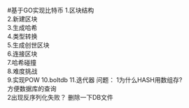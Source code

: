 #基于GO实现比特币
1.区块结构\
2.新建区块\
3.生成哈希\
4.类型转换\
5.生成创世区块\
6.连接区块\
7.哈希碰撞\
8.难度挑战\
9.实现POW
10.boltdb
11.迭代器
问题：
1为什么HASH用数组存?   
方便数据库的查询\
2出现反序列化失败？
删除一下DB文件